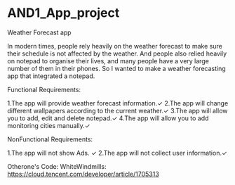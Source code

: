 # AND1_App_project

Weather Forecast app

In modern times, people rely heavily on the weather forecast to make sure their schedule is not affected by the weather. And people also relied heavily on notepad to organise their lives, and many people have a very large number of them in their phones. So I wanted to make a weather forecasting app that integrated a notepad.

Functional Requirements:

1.The app will provide weather forecast information.✓
2.The app will change different wallpapers according to the current weather.✓
3.The app will allow you to add, edit and delete notepad.✓
4.The app will allow you to add monitoring cities manually.✓

NonFunctional Requirements:

1.The app will not show Ads. ✓
2.The app will not collect user information.✓


Otherone's Code:
WhiteWindmills: https://cloud.tencent.com/developer/article/1705313
